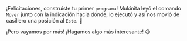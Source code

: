¡Felicitaciones, construiste tu primer `programa`! Mukinita leyó el comando `Mover` junto con la indicación hacia dónde, lo ejecutó y así nos movió de casillero una posición al `Este`. :tada:

¡Pero vayamos por más! ¡Hagamos algo más interesante! :smiley:  
